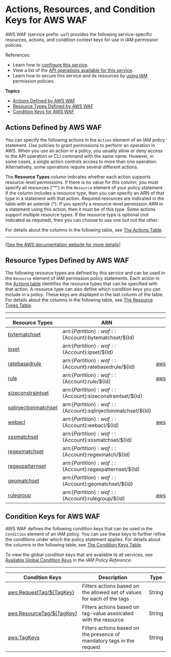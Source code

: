 # Actions, Resources, and Condition Keys for AWS WAF<a name="list_awswaf"></a>

AWS WAF \(service prefix: `waf`\) provides the following service\-specific resources, actions, and condition context keys for use in IAM permission policies\.

References:
+ Learn how to [configure this service](https://docs.aws.amazon.com/waf/latest/developerguide/classic-waf-chapter.html)\.
+ View a list of the [API operations available for this service](https://docs.aws.amazon.com/waf/latest/APIReference/API_Operations_AWS_WAF.html)\.
+ Learn how to secure this service and its resources by [using IAM](https://docs.aws.amazon.com/waf/latest/developerguide/classic-waf-auth-and-access-control.html) permission policies\.

**Topics**
+ [Actions Defined by AWS WAF](#awswaf-actions-as-permissions)
+ [Resource Types Defined by AWS WAF](#awswaf-resources-for-iam-policies)
+ [Condition Keys for AWS WAF](#awswaf-policy-keys)

## Actions Defined by AWS WAF<a name="awswaf-actions-as-permissions"></a>

You can specify the following actions in the `Action` element of an IAM policy statement\. Use policies to grant permissions to perform an operation in AWS\. When you use an action in a policy, you usually allow or deny access to the API operation or CLI command with the same name\. However, in some cases, a single action controls access to more than one operation\. Alternatively, some operations require several different actions\.

The **Resource Types** column indicates whether each action supports resource\-level permissions\. If there is no value for this column, you must specify all resources \("\*"\) in the `Resource` element of your policy statement\. If the column includes a resource type, then you can specify an ARN of that type in a statement with that action\. Required resources are indicated in the table with an asterisk \(\*\)\. If you specify a resource\-level permission ARN in a statement using this action, then it must be of this type\. Some actions support multiple resource types\. If the resource type is optional \(not indicated as required\), then you can choose to use one but not the other\.

For details about the columns in the following table, see [The Actions Table](reference_policies_actions-resources-contextkeys.md#actions_table)\.


****  
[\[See the AWS documentation website for more details\]](http://docs.aws.amazon.com/IAM/latest/UserGuide/list_awswaf.html)

## Resource Types Defined by AWS WAF<a name="awswaf-resources-for-iam-policies"></a>

The following resource types are defined by this service and can be used in the `Resource` element of IAM permission policy statements\. Each action in the [Actions table](#awswaf-actions-as-permissions) identifies the resource types that can be specified with that action\. A resource type can also define which condition keys you can include in a policy\. These keys are displayed in the last column of the table\. For details about the columns in the following table, see [The Resource Types Table](reference_policies_actions-resources-contextkeys.md#resources_table)\.


****  

| Resource Types | ARN | Condition Keys | 
| --- | --- | --- | 
|   [ bytematchset ](https://docs.aws.amazon.com/waf/latest/APIReference/API_waf_ByteMatchSet.html)  |  arn:$\{Partition\}:waf::$\{Account\}:bytematchset/$\{Id\}  |  | 
|   [ ipset ](https://docs.aws.amazon.com/waf/latest/APIReference/API_waf_IPSet.html)  |  arn:$\{Partition\}:waf::$\{Account\}:ipset/$\{Id\}  |  | 
|   [ ratebasedrule ](https://docs.aws.amazon.com/waf/latest/APIReference/API_waf_RateBasedRule.html)  |  arn:$\{Partition\}:waf::$\{Account\}:ratebasedrule/$\{Id\}  |   [ aws:ResourceTag/$\{TagKey\} ](#awswaf-aws_ResourceTag___TagKey_)   | 
|   [ rule ](https://docs.aws.amazon.com/waf/latest/APIReference/API_waf_Rule.html)  |  arn:$\{Partition\}:waf::$\{Account\}:rule/$\{Id\}  |   [ aws:ResourceTag/$\{TagKey\} ](#awswaf-aws_ResourceTag___TagKey_)   | 
|   [ sizeconstraintset ](https://docs.aws.amazon.com/waf/latest/APIReference/API_waf_SizeConstraintSet.html)  |  arn:$\{Partition\}:waf::$\{Account\}:sizeconstraintset/$\{Id\}  |  | 
|   [ sqlinjectionmatchset ](https://docs.aws.amazon.com/waf/latest/APIReference/API_waf_SqlInjectionMatchSet.html)  |  arn:$\{Partition\}:waf::$\{Account\}:sqlinjectionmatchset/$\{Id\}  |  | 
|   [ webacl ](https://docs.aws.amazon.com/waf/latest/APIReference/API_waf_WebACL.html)  |  arn:$\{Partition\}:waf::$\{Account\}:webacl/$\{Id\}  |   [ aws:ResourceTag/$\{TagKey\} ](#awswaf-aws_ResourceTag___TagKey_)   | 
|   [ xssmatchset ](https://docs.aws.amazon.com/waf/latest/APIReference/API_waf_XssMatchSet.html)  |  arn:$\{Partition\}:waf::$\{Account\}:xssmatchset/$\{Id\}  |  | 
|   [ regexmatchset ](https://docs.aws.amazon.com/waf/latest/APIReference/API_waf_RegexMatchSet.html)  |  arn:$\{Partition\}:waf::$\{Account\}:regexmatch/$\{Id\}  |  | 
|   [ regexpatternset ](https://docs.aws.amazon.com/waf/latest/APIReference/API_waf_RegexPatternSet.html)  |  arn:$\{Partition\}:waf::$\{Account\}:regexpatternset/$\{Id\}  |  | 
|   [ geomatchset ](https://docs.aws.amazon.com/waf/latest/APIReference/API_waf_GeoMatchSet.html)  |  arn:$\{Partition\}:waf::$\{Account\}:geomatchset/$\{Id\}  |  | 
|   [ rulegroup ](https://docs.aws.amazon.com/waf/latest/APIReference/API_waf_RuleGroup.html)  |  arn:$\{Partition\}:waf::$\{Account\}:rulegroup/$\{Id\}  |   [ aws:ResourceTag/$\{TagKey\} ](#awswaf-aws_ResourceTag___TagKey_)   | 

## Condition Keys for AWS WAF<a name="awswaf-policy-keys"></a>

AWS WAF defines the following condition keys that can be used in the `Condition` element of an IAM policy\. You can use these keys to further refine the conditions under which the policy statement applies\. For details about the columns in the following table, see [The Condition Keys Table](reference_policies_actions-resources-contextkeys.md#context_keys_table)\.

To view the global condition keys that are available to all services, see [Available Global Condition Keys](reference_policies_condition-keys.html#AvailableKeys) in the *IAM Policy Reference*\.


****  

| Condition Keys | Description | Type | 
| --- | --- | --- | 
|   [ aws:RequestTag/$\{TagKey\} ](https://docs.aws.amazon.com/IAM/latest/UserGuide/reference_policies_condition-keys.html#condition-keys-requesttag)  | Filters actions based on the allowed set of values for each of the tags | String | 
|   [ aws:ResourceTag/$\{TagKey\} ](https://docs.aws.amazon.com/IAM/latest/UserGuide/reference_policies_condition-keys.html#condition-keys-resourcetag)  | Filters actions based on tag\-value assoicated with the resource | String | 
|   [ aws:TagKeys ](https://docs.aws.amazon.com/IAM/latest/UserGuide/reference_policies_condition-keys.html#condition-keys-tagkeys)  | Filters actions based on the presence of mandatory tags in the request | String | 
